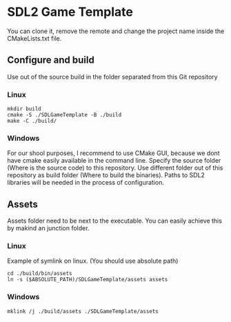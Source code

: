 # SDL2 Game Template
You can clone it, remove the remote and change the project name inside the CMakeLists.txt file.

## Configure and build
Use out of the source build in the folder separated from this Git repository

### Linux
~~~
mkdir build
cmake -S ./SDLGameTemplate -B ./build
make -C ./build/
~~~

### Windows
For our shool purposes, I recommend to use CMake GUI, because we dont have cmake easily available in the command line. Specify the source folder (Where is the source code) to this repository. Use different folder out of this repository as build folder (Where to build the binaries). Paths to SDL2 libraries will be needed in the process of configuration.

## Assets
Assets folder need to be next to the executable. You can easily achieve this by makind an junction folder.

### Linux
Example of symlink on linux. (You should use absolute path)
~~~
cd ./build/bin/assets
ln -s ($ABSOLUTE_PATH)/SDLGameTemplate/assets assets
~~~

### Windows
~~~
mklink /j ./build/assets ./SDLGameTemplate/assets
~~~